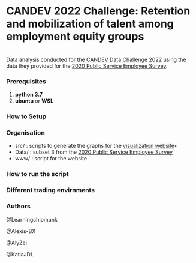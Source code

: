 # CANDEV 2022 Challenge: Retention and mobilization of talent among employment equity groups
​		
Data analysis conducted for the [CANDEV Data Challenge 2022](https://candev.statcan.gc.ca/home) using the data they provided for the [2020 Public Service Employee Survey](https://open.canada.ca/data/en/dataset/4301f4bb-1daa-4b50-afab-d1193b5d2284/resource/25076d6a-84c0-48d0-97a9-f9d20ec2a10d).

### Prerequisites

1. **python 3.7**
2. **ubuntu** or **WSL**

### How to Setup

### Organisation

* src/ : scripts to generate the graphs for the [visualization website](http://candev.mobility.ca.s3-website-us-east-1.amazonaws.com/)<
* Data/ : subset 3 from the [2020 Public Service Employee Survey](https://open.canada.ca/data/en/dataset/4301f4bb-1daa-4b50-afab-d1193b5d2284/resource/25076d6a-84c0-48d0-97a9-f9d20ec2a10d)
* www/ : script for the website


### How to run the script



### Different trading envirnments



### Authors

@Learningchipmunk

@Alexis-BX

@AlyZei

@KatiaJDL
